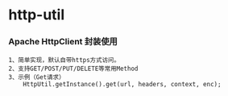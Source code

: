 # http-util

### Apache HttpClient 封装使用
    1、简单实现，默认自带https方式访问。
    2、支持GET/POST/PUT/DELETE等常用Method
    3、示例（Get请求）
        HttpUtil.getInstance().get(url, headers, context, enc);
    
